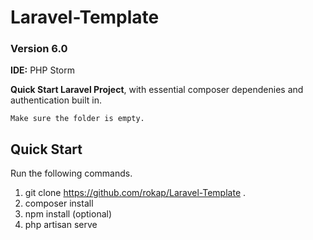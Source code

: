 # Laravel-Template
### Version 6.0
**IDE:** PHP Storm

**Quick Start Laravel Project**, with essential composer dependenies and authentication built in.

```
Make sure the folder is empty.
```

## Quick Start
Run the following commands.

1. git clone https://github.com/rokap/Laravel-Template .
2. composer install
3. npm install (optional)
4. php artisan serve
